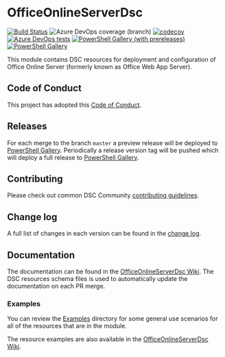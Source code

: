 # OfficeOnlineServerDsc

[![Build Status](https://dev.azure.com/dsccommunity/OfficeOnlineServerDsc/_apis/build/status/dsccommunity.OfficeOnlineServerDsc?branchName=master)](https://dev.azure.com/dsccommunity/OfficeOnlineServerDsc/_build/latest?definitionId=29&branchName=master)
![Azure DevOps coverage (branch)](https://img.shields.io/azure-devops/coverage/dsccommunity/OfficeOnlineServerDsc/29/master)
[![codecov](https://codecov.io/gh/dsccommunity/OfficeOnlineServerDsc/branch/master/graph/badge.svg)](https://codecov.io/gh/dsccommunity/OfficeOnlineServerDsc)
[![Azure DevOps tests](https://img.shields.io/azure-devops/tests/dsccommunity/OfficeOnlineServerDsc/29/master)](https://dsccommunity.visualstudio.com/OfficeOnlineServerDsc/_test/analytics?definitionId=29&contextType=build)
[![PowerShell Gallery (with prereleases)](https://img.shields.io/powershellgallery/vpre/OfficeOnlineServerDsc?label=OfficeOnlineServerDsc%20Preview)](https://www.powershellgallery.com/packages/OfficeOnlineServerDsc/)
[![PowerShell Gallery](https://img.shields.io/powershellgallery/v/OfficeOnlineServerDsc?label=OfficeOnlineServerDsc)](https://www.powershellgallery.com/packages/OfficeOnlineServerDsc/)

This module contains DSC resources for deployment and configuration of Office Online Server (formerly known as Office Web App Server).

## Code of Conduct

This project has adopted this [Code of Conduct](CODE_OF_CONDUCT.md).

## Releases

For each merge to the branch `master` a preview release will be
deployed to [PowerShell Gallery](https://www.powershellgallery.com/).
Periodically a release version tag will be pushed which will deploy a
full release to [PowerShell Gallery](https://www.powershellgallery.com/).

## Contributing

Please check out common DSC Community [contributing guidelines](https://dsccommunity.org/guidelines/contributing).

## Change log

A full list of changes in each version can be found in the [change log](CHANGELOG.md).

## Documentation

The documentation can be found in the [OfficeOnlineServerDsc Wiki](https://github.com/dsccommunity/OfficeOnlineServerDsc/wiki).
The DSC resources schema files is used to automatically update the
documentation on each PR merge.

### Examples

You can review the [Examples](/source/Examples) directory
for some general use scenarios for all of the resources that are in the module.

The resource examples are also available in the [OfficeOnlineServerDsc Wiki](https://github.com/dsccommunity/SqlServerDsc/wiki).

